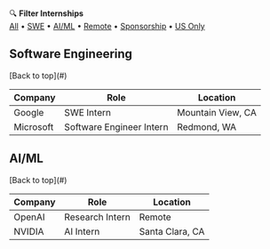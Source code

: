 🔍 **Filter Internships**  
[All](#all) • [SWE](#swe) • [AI/ML](#aiml) • [Remote](#remote) • [Sponsorship](#sponsor) • [US Only](#us-only)

<h2 id="swe">Software Engineering</h2>
[Back to top](#)

| Company | Role | Location |
|---------|------|----------|
| Google | SWE Intern | Mountain View, CA |
| Microsoft | Software Engineer Intern | Redmond, WA |

<h2 id="aiml">AI/ML</h2>
[Back to top](#)

| Company | Role | Location |
|---------|------|----------|
| OpenAI | Research Intern | Remote |
| NVIDIA | AI Intern | Santa Clara, CA |
